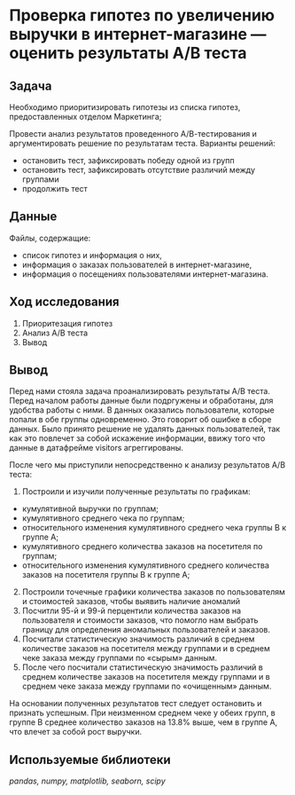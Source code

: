 # Проверка гипотез по увеличению выручки в интернет-магазине — оценить результаты A/B теста

## Задача
Необходимо приоритизировать гипотезы из списка гипотез, предоставленных отделом Маркетинга;

Провести анализ результатов проведенного А/В-тестирования и аргументировать решение по результатам теста. Варианты решений:
- остановить тест, зафиксировать победу одной из групп
- остановить тест, зафиксировать отсутствие различий между группами
- продолжить тест

## Данные
Файлы, содержащие:
- список гипотез и информация о них,
- информация о заказах пользователей в интернет-магазине,
- информация о посещениях пользователями интернет-магазина.

## Ход исследования
1. Приоритезация гипотез
2. Анализ А/В теста
3. Вывод

## Вывод
Перед нами стояла задача проанализировать результаты А/В теста. Перед началом работы данные были подргужены и обработаны, для удобства работы с ними. В данных оказались пользователи, которые попали в обе группы одновременно. Это говорит об ошибке в сборе данных. Было принято решение не удалять данных пользователей, так как это повлечет за собой искажение информации, ввижу того что данные в датафрейме visitors агреггированы.

После чего мы приступили непосредственно к анализу результатов А/В теста:

1. Построили и изучили полученные результаты по графикам:
- кумулятивной выручки по группам;
- кумулятивного среднего чека по группам;
- относительного изменения кумулятивного среднего чека группы B к группе A;
- кумулятивного среднего количества заказов на посетителя по группам;
- относительного изменения кумулятивного среднего количества заказов на посетителя группы B к группе A;
2. Построили точечные графики количества заказов по пользователям и стоимостей заказов, чтобы выявить наличие аномалий
3. Посчитли 95-й и 99-й перцентили количества заказов на пользователя и стоимости заказов, что помогло нам выбрать границу для определения аномальных пользователей и заказов.
4. Посчитали статистическую значимость различий в среднем количестве заказов на посетителя между группами и в среднем чеке заказа между группами по «сырым» данным.
5. После чего посчитали статистическую значимость различий в среднем количестве заказов на посетителя между группами и в среднем чеке заказа между группами по «очищенным» данным.

На основании полученных результатов тест следует остановить и признать успешным. При неизменном среднем чеке у обеих групп, в группе В среднее количество заказов на 13.8% выше, чем в группе А, что влечет за собой рост выручки.

## Используемые библиотеки
*pandas, numpy, matplotlib, seaborn, scipy*
